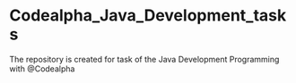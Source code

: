 # Codealpha_Java_Development_tasks
The repository is created for task of the Java Development Programming with @Codealpha
